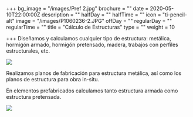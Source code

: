+++
bg_image = "/images/Pref 2.jpg"
brochure = ""
date = 2020-05-10T22:00:00Z
description = ""
halfDay = ""
halfTime = ""
icon = "ti-pencil-alt"
image = "/images/P1060236-2.JPG"
offDay = ""
regularDay = ""
regularTime = ""
title = "Cálculo de Estructuras"
type = ""
weight = 10

+++
Diseñamos y calculamos cualquier tipo de estructura: metálica, hormigón armado, hormigón pretensado, madera, trabajos con perfiles estructurales, etc.

![](/images/Estructuras_2.jpg)

Realizamos planos de fabricación para estructura metálica, así como los planos de estructura para obra in-situ.

En elementos prefabricados calculamos tanto estructura armada como estructura pretensada.

![](/images/Estructuras_1.jpg)